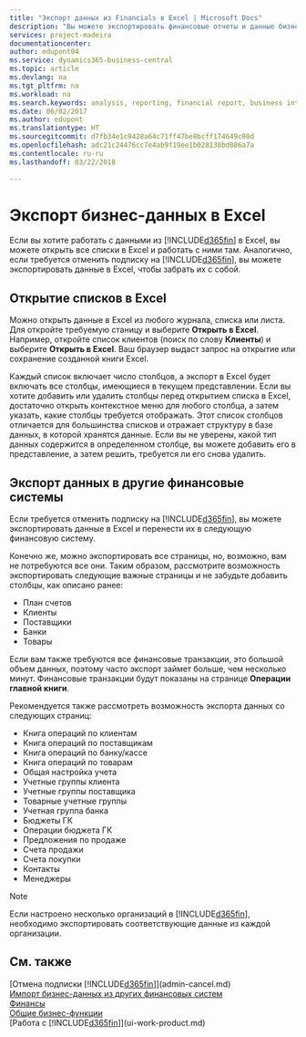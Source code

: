 ```yaml
---
title: "Экспорт данных из Financials в Excel | Microsoft Docs"
description: "Вы можете экспортировать финансовые отчеты и данные бизнес-аналитики из Business Central в Excel или открыть данные Financials в Excel."
services: project-madeira
documentationcenter: 
author: edupont04
ms.service: dynamics365-business-central
ms.topic: article
ms.devlang: na
ms.tgt_pltfrm: na
ms.workload: na
ms.search.keywords: analysis, reporting, financial report, business intelligence, BI, Excel
ms.date: 06/02/2017
ms.author: edupont
ms.translationtype: HT
ms.sourcegitcommit: d7fb34e1c9428a64c71ff47be8bcff174649c00d
ms.openlocfilehash: adc21c24476cc7e4ab9f19ee1b028138bd086a7a
ms.contentlocale: ru-ru
ms.lasthandoff: 03/22/2018

---
```

# <a name="exporting-your-business-data-to-excel"></a>Экспорт бизнес-данных в Excel
Если вы хотите работать с данными из [!INCLUDE[d365fin](includes/d365fin_md.md)] в Excel, вы можете открыть все списки в Excel и работать с ними там. Аналогично, если требуется отменить подписку на [!INCLUDE[d365fin](includes/d365fin_md.md)], вы можете экспортировать данные в Excel, чтобы забрать их с собой.

## <a name="opening-lists-in-excel"></a>Открытие списков в Excel
Можно открыть данные в Excel из любого журнала, списка или листа. Для откройте требуемую станицу и выберите **Открыть в Excel**. Например, откройте список клиентов (поиск по слову **Клиенты**) и выберите **Открыть в Excel**. Ваш браузер выдаст запрос на открытие или сохранение созданной книги Excel.  

Каждый список включает число столбцов, а экспорт в Excel будет включать все столбцы, имеющиеся в текущем представлении. Если вы хотите добавить или удалить столбцы перед открытием списка в Excel, достаточно открыть контекстное меню для любого столбца, а затем указать, какие столбцы требуется отображать. Этот список столбцов отличается для большинства списков и отражает структуру в базе данных, в которой хранятся данные. Если вы не уверены, какой тип данных содержится в определенном столбце, вы можете добавить его в представление, а затем решить, требуется ли его снова удалить.  

## <a name="exporting-data-to-other-finance-systems"></a>Экспорт данных в другие финансовые системы
Если требуется отменить подписку на [!INCLUDE[d365fin](includes/d365fin_md.md)], вы можете экспортировать данные в Excel и перенести их в следующую финансовую систему.  

Конечно же, можно экспортировать все страницы, но, возможно, вам не потребуются все они. Таким образом, рассмотрите возможность экспортировать следующие важные страницы и не забудьте добавить столбцы, как описано ранее:  

* План счетов  
* Клиенты  
* Поставщики  
* Банки  
* Товары  

Если вам также требуются все финансовые транзакции, это большой объем данных, поэтому часто экспорт займет больше, чем несколько минут. Финансовые транзакции будут показаны на странице **Операции главной книги**.  

Рекомендуется также рассмотреть возможность экспорта данных со следующих страниц:  

* Книга операций по клиентам  
* Книга операций по поставщикам  
* Книга операций по банку/кассе  
* Книга операций по товарам  
* Общая настройка учета  
* Учетные группы клиента  
* Учетные группы поставщика  
* Товарные учетные группы  
* Учетная группа банка  
* Бюджеты ГК  
* Операции бюджета ГК  
* Предложения по продаже  
* Счета продажи  
* Счета покупки  
* Контакты  
* Менеджеры  

> [!NOTE]  
>   Если настроено несколько организаций в [!INCLUDE[d365fin](includes/d365fin_md.md)], необходимо экспортировать соответствующие данные из каждой организации.

## <a name="see-also"></a>См. также
[Отмена подписки [!INCLUDE[d365fin](includes/d365fin_md.md)]](admin-cancel.md)  
[Импорт бизнес-данных из других финансовых систем](upload-data.md)  
[Финансы](finance.md)  
[Общие бизнес-функции](ui-across-business-areas.md)  
[Работа с [!INCLUDE[d365fin](includes/d365fin_md.md)]](ui-work-product.md)  

